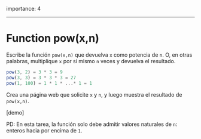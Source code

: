 importance: 4

---

# Function pow(x,n)

Escribe la función `pow(x,n)` que devuelva `x` como potencia de `n`. O, en otras palabras, multiplique `x` por si mismo `n` veces y devuelva el resultado.

```js
pow(3, 2) = 3 * 3 = 9
pow(3, 3) = 3 * 3 * 3 = 27
pow(1, 100) = 1 * 1 * ...* 1 = 1
```

Crea una página web que solicite `x` y `n`, y luego muestra el resultado de `pow(x,n)`.

[demo]

PD: En esta tarea, la función solo debe admitir valores naturales de `n`: enteros hacia por encima de `1`.
